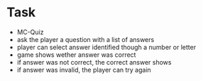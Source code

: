 # Task

- MC-Quiz
- ask the player a question with a list of answers
- player can select answer identified though a number or letter
- game shows wether answer was correct
- if answer was not correct, the correct answer shows
- if answer was invalid, the player can try again
